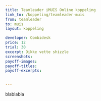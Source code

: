 ```yaml
---
title: Teamleader iMUIS Online koppeling
link_to: /koppeling/teamleader-muis
from: teamleader
to: muis
layout: koppeling

developer: Combidesk
price: 12
trial: 30
excerpt: Dikke vette shizzle
screenshots:
payoff-images:
payoff-titles:
payoff-excerpts:

 
---
```


blablabla